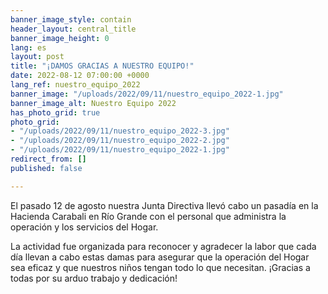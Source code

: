 ```yaml
---
banner_image_style: contain
header_layout: central_title
banner_image_height: 0
lang: es
layout: post
title: "¡DAMOS GRACIAS A NUESTRO EQUIPO!"
date: 2022-08-12 07:00:00 +0000
lang_ref: nuestro_equipo_2022
banner_image: "/uploads/2022/09/11/nuestro_equipo_2022-1.jpg"
banner_image_alt: Nuestro Equipo 2022
has_photo_grid: true
photo_grid:
- "/uploads/2022/09/11/nuestro_equipo_2022-3.jpg"
- "/uploads/2022/09/11/nuestro_equipo_2022-2.jpg"
- "/uploads/2022/09/11/nuestro_equipo_2022-1.jpg"
redirect_from: []
published: false

---
```

El pasado 12 de agosto nuestra Junta Directiva llevó cabo un pasadía en la Hacienda Carabali en Río Grande con el personal que administra la operación y los servicios del Hogar.

La actividad fue organizada para reconocer y agradecer la labor que cada día llevan a cabo estas damas para asegurar que la operación del Hogar sea eficaz y que nuestros niños tengan todo lo que necesitan. ¡Gracias a todas por su arduo trabajo y dedicación!